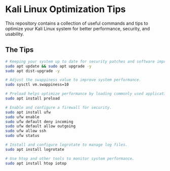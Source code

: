 # Kali Linux Optimization Tips

This repository contains a collection of useful commands and tips to optimize your Kali Linux system for better performance, security, and usability.

## The Tips 


```bash
# Keeping your system up to date for security patches and software improvements.
sudo apt update && sudo apt upgrade -y 
sudo apt dist-upgrade -y 

# Adjust the swappiness value to improve system performance.
sudo sysctl vm.swappiness=10

# Preload helps optimize performance by loading commonly used applications into memory.
sudo apt install preload

# Enable and configure a firewall for security.
sudo apt install ufw
sudo ufw enable
sudo ufw default deny incoming
sudo ufw default allow outgoing
sudo ufw allow ssh
sudo ufw status

# Install and configure logrotate to manage log files.
sudo apt install logrotate

# Use htop and other tools to monitor system performance.
sudo apt install htop iotop
